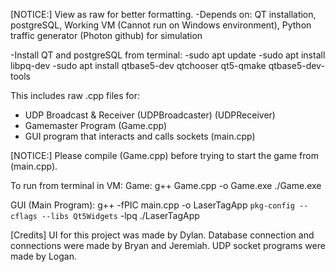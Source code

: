 [NOTICE:]
View as raw for better formatting.
-Depends on: QT installation, postgreSQL, Working VM (Cannot run on Windows environment), Python traffic generator (Photon github) for simulation

-Install QT and postgreSQL from terminal:
-sudo apt update
-sudo apt install libpq-dev
-sudo apt install qtbase5-dev qtchooser qt5-qmake qtbase5-dev-tools

This includes raw .cpp files for:
- UDP Broadcast & Receiver (UDPBroadcaster) (UDPReceiver)
- Gamemaster Program (Game.cpp)
- GUI program that interacts and calls sockets (main.cpp)

[NOTICE:] 
Please compile (Game.cpp) before trying to start the game from (main.cpp).

To run from terminal in VM:
Game:
  g++ Game.cpp -o Game.exe
  ./Game.exe

GUI (Main Program):
  g++ -fPIC main.cpp -o LaserTagApp `pkg-config --cflags --libs Qt5Widgets` -lpq
  ./LaserTagApp

[Credits]
UI for this project was made by Dylan.
Database connection and connections were made by Bryan and Jeremiah.
UDP socket programs were made by Logan.
